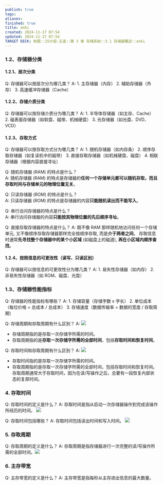 ```yaml
---
publish: true
tags: 
aliases: 
finished: true
title: anki
created: 2024-11-17 07:54
updated: 2024-11-17 07:54
TARGET DECK: 刷题::25计组-王道::第 3 章 存储系统::3.1 存储器概述::anki
---
```

### 1.2、存储器分类

#### 1.2.1、层次分类

Q: 存储器可以按层次分为哪几类？
A: 1. 主存储器（内存）
2. 辅助存储器（外存）
3. 高速缓冲存储器（Cache）

#### 1.2.2、存储介质分类

Q: 存储器可以按存储介质分为哪几类？
A: 1. 半导体存储器（如主存、Cache）
2. 磁表面存储器（如软盘、磁带、机械硬盘）
3. 光存储器（如光盘、DVD、VCD）

#### 1.2.3、存取方式

Q: 存储器可以按存取方式分为哪几类？
A: 1. 随机存储器（如内存条）
2. 顺序存取存储器（如复读机中的磁带）
3. 直接存取存储器（如机械硬盘、磁盘）
4. 相联存储器（根据内容直接寻址）

Q: 随机存储器 (RAM) 的特点是什么？  
A: 随机存储器 (RAM) 的特点是存储器的**任何一个存储单元都可以随机存取，而且存取时间与存储单元的物理位置无关**。

Q: 只读存储器 (ROM) 的特点是什么？  
A: 只读存储器 (ROM) 的特点是存储器的内容**只能随机读出而不能写入**。

Q: 串行访问存储器的特点是什么？  
A: 串行访问存储器的内容**只能按其物理位置的先后顺序寻址**。

Q: 直接存取存储器的特点是什么？
A: 既不像 RAM 那样随机地访问任何一个存储单元, 又不像顺序存取存储器那样完全按顺序存取, 而是**介于两者之间**。
存取信息时通常**先寻找整个存储器中的某个小区域** (如磁盘上的磁道), **再在小区域内顺序查找**。

#### 1.2.4、按照信息的可更改性（读写、只读区别）

Q: 存储器可以按信息的可更改性分为哪几类？
A: 1. 易失性存储器（如内存）
2. 非易失性存储器（如 ROM、磁盘、光盘）

### 1.3、存储器性能指标

Q: 存储器的性能指标有哪些？
A: 1. 存储容量（存储字数 x 字长）
2. 单位成本（每位价格 = 总成本 / 总成本）
3. 存储速度（数据传输率 = 数据的宽度 / 存取周期）

Q: 存储周期和存取周期有什么区别？
A: ![](https://img.hwenyi.live/202407291640153.webp)
- 存储周期指的是存取一次存储字所需的时间。
- 存取周期指的是**存取一次存储字所需的全部时间**，包括**存取时间和恢复时间**。

Q: 存取时间和存取周期有什么区别？
A: ![](https://img.hwenyi.live/202407291640153.webp)
- 存取时间指的是存取一次存储字所需的时间。
- 存取周期指的是存取一次存储字所需的全部时间，包括存取时间和恢复时间。
存取周期通常大于存取时间，因为在读/写操作之后，总要有一段恢复内部状态的复原时间。

### 4. 存取时间

Q: 存取时间的定义是什么？
A: 存取时间是指从启动一次存储器操作到完成该操作所经历的时间。
![](https://img.hwenyi.live/202407291640153.webp)

Q: 存取时间包括哪些？
A: 存取时间包括读出时间和写入时间。
![](https://img.hwenyi.live/202407291640153.webp)

### 5. 存取周期

Q: 存取周期的定义是什么？
A: 存取周期是指存储器进行一次完整的读/写操作所需的全部时间。![](https://img.hwenyi.live/202407291640153.webp)

### 6. 主存带宽

Q: 主存带宽的定义是什么？
A: 主存带宽是指每秒从主存进出信息的最大数量。

